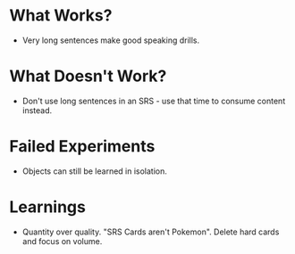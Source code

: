 
# What Works?
- Very long sentences make good speaking drills.

# What Doesn't Work?
 - Don't use long sentences in an SRS - use that time to consume content instead.

# Failed Experiments
 - Objects can still be learned in isolation.

# Learnings
- Quantity over quality. "SRS Cards aren't Pokemon". Delete hard cards and focus on volume.

